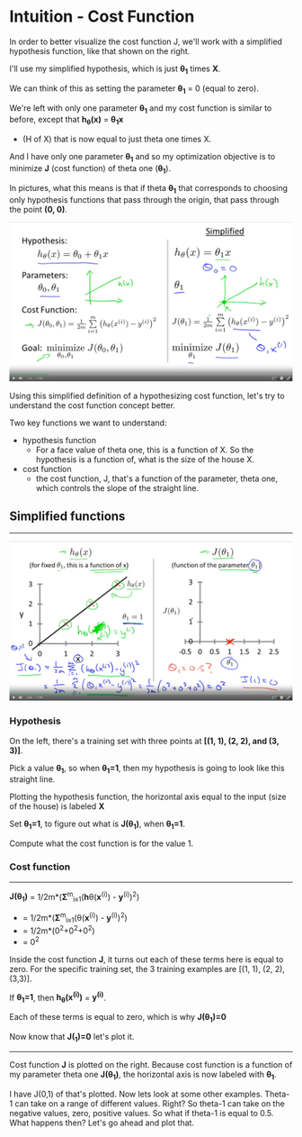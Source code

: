 # Intuition - Cost Function

In order to better visualize the cost function J, we'll work with a simplified hypothesis function, like that shown on the right. 

I'll use my simplified hypothesis, which is just **θ<sub>1</sub>** times **X**. 

We can think of this as setting the parameter **θ<sub>1</sub>** = 0 (equal to zero). 

We're left with only one parameter **θ<sub>1</sub>** and my cost function is similar to before, except that  **h<sub>θ</sub>(x)** = **θ<sub>1</sub>x**
-  (H of X) that is now equal to just theta one times X. 

And I have only one parameter **θ<sub>1</sub>** and so my optimization objective is to minimize **J** (cost function) of theta one (**θ<sub>1</sub>**). 

In pictures, what this means is that if theta **θ<sub>1</sub>** that corresponds to choosing only hypothesis functions that pass through the origin, that pass through the point **(0, 0)**. 

![inuition_01.png](inuition_01.png)


Using this simplified definition of a hypothesizing cost function, let's try to understand the cost function concept better. 

Two key functions we want to understand:
* hypothesis function 
  * For a face value of theta one, this is a function of X. So the hypothesis is a function of, what is the size of the house X. 
* cost function
  * the cost function, J, that's a function of the parameter, theta one, which controls the slope of the straight line.

## Simplified functions
---
![intuition_02.png](intuition_02.png)

### Hypothesis

On the left, there's a training set with three points at **[(1, 1), (2, 2), and (3, 3)]**. 

Pick a value **θ<sub>1</sub>**, so when **θ<sub>1</sub>=1**,  then my hypothesis is going to look like this straight line.

Plotting the hypothesis function, the horizontal axis equal to the input (size of the house) is labeled **X**

Set **θ<sub>1</sub>=1**, to figure out what is **J(θ<sub>1</sub>)**, when **θ<sub>1</sub>=1**. 

Compute what the cost function is for the value 1.

### Cost function
---

**J(θ<sub>1</sub>)** =  1/2m*(**Σ**<sup>m</sup><sub>i≡1</sub>(**h**θ(**x**<sup>(i)</sup>) - **y**<sup>(i)</sup>)<sup>2</sup>)

* = 1/2m*(**Σ**<sup>m</sup><sub>i≡1</sub>(θ(**x**<sup>(i)</sup>) - **y**<sup>(i)</sup>)<sup>2</sup>)
* = 1/2m*(0<sup>2</sup>+0<sup>2</sup>+0<sup>2</sup>)
* = 0<sup>2</sup>

Inside the cost function **J**, it turns out each of these terms here is equal to zero. For the specific training set, the 3 training examples are [(1, 1), (2, 2), (3,3)].

If **θ<sub>1</sub>=1**, then **h<sub>θ</sub>(x<sup>(i)</sup>)** = **y<sup>(i)</sup>**.


Each of these terms is equal to zero, which is why  **J(θ<sub>1</sub>)=0** 

Now know that **J(<sub>1</sub>)=0** let's plot it.

---

Cost function **J** is plotted on the right. Because cost function is a function of my parameter theta one **J(θ<sub>1</sub>)**, the horizontal axis is now labeled with **θ<sub>1</sub>**. 

I have J(0,1) of that's plotted. Now lets look at some other examples. Theta-1 can take on a range of different values. Right? So theta-1 can take on the negative values, zero, positive values. So what if theta-1 is equal to 0.5. What happens then? Let's go ahead and plot that. 
